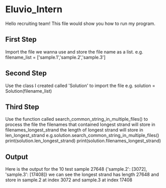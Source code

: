 # Eluvio_Intern
Hello recruiting team! This file would show you how to run my program.

## First Step
Import the file we wanna use and store the file name as a list.
e.g. filename_list = ['sample.1','sample.2','sample.3']

## Second Step
Use the class I created called 'Solution' to import the file 
e.g. solution = Solution(filename_list)

## Third Step
Use the function called search_common_string_in_multiple_files() to process the file
the filenames that contained longest strand will store in filenames_longest_strand
the length of longest strand will store in len_longest_strand
e.g.solution.search_common_string_in_multiple_files()
print(solution.len_longest_strand)
print(solution.filenames_longest_strand)

## Output
Here is the output for the 10 test sample
27648
{'sample.2': [3072], 'sample.3': [17408]}
we can see the longest strand has length 27648 and store in sample.2 at index 3072 and sample.3 at index 17408
